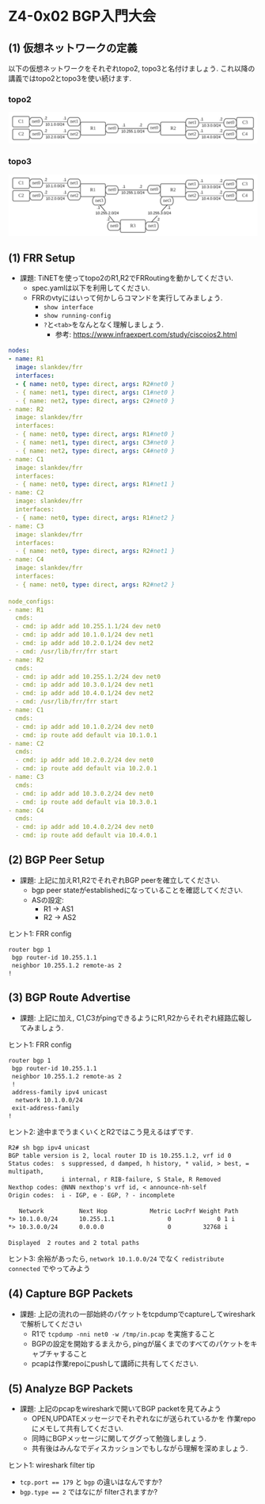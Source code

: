 # Z4-0x02 BGP入門大会

## (1) 仮想ネットワークの定義

以下の仮想ネットワークをそれぞれtopo2, topo3と名付けましょう.
これ以降の講義ではtopo2とtopo3を使い続けます.

### topo2
![](topo2.png)

### topo3
![](topo3.png)

## (1) FRR Setup

- 課題: TiNETを使ってtopo2のR1,R2でFRRoutingを動かしてください.
  - spec.yamlは以下を利用してください.
  - FRRのvtyにはいって何かしらコマンドを実行してみましょう.
    - `show interface`
    - `show running-config`
    - `?`と`<tab>`をなんとなく理解しましょう.
      - 参考: https://www.infraexpert.com/study/ciscoios2.html

```yaml
nodes:
- name: R1
  image: slankdev/frr
  interfaces:
  - { name: net0, type: direct, args: R2#net0 }
  - { name: net1, type: direct, args: C1#net0 }
  - { name: net2, type: direct, args: C2#net0 }
- name: R2
  image: slankdev/frr
  interfaces:
  - { name: net0, type: direct, args: R1#net0 }
  - { name: net1, type: direct, args: C3#net0 }
  - { name: net2, type: direct, args: C4#net0 }
- name: C1
  image: slankdev/frr
  interfaces:
  - { name: net0, type: direct, args: R1#net1 }
- name: C2
  image: slankdev/frr
  interfaces:
  - { name: net0, type: direct, args: R1#net2 }
- name: C3
  image: slankdev/frr
  interfaces:
  - { name: net0, type: direct, args: R2#net1 }
- name: C4
  image: slankdev/frr
  interfaces:
  - { name: net0, type: direct, args: R2#net2 }

node_configs:
- name: R1
  cmds:
  - cmd: ip addr add 10.255.1.1/24 dev net0
  - cmd: ip addr add 10.1.0.1/24 dev net1
  - cmd: ip addr add 10.2.0.1/24 dev net2
  - cmd: /usr/lib/frr/frr start
- name: R2
  cmds:
  - cmd: ip addr add 10.255.1.2/24 dev net0
  - cmd: ip addr add 10.3.0.1/24 dev net1
  - cmd: ip addr add 10.4.0.1/24 dev net2
  - cmd: /usr/lib/frr/frr start
- name: C1
  cmds:
  - cmd: ip addr add 10.1.0.2/24 dev net0
  - cmd: ip route add default via 10.1.0.1
- name: C2
  cmds:
  - cmd: ip addr add 10.2.0.2/24 dev net0
  - cmd: ip route add default via 10.2.0.1
- name: C3
  cmds:
  - cmd: ip addr add 10.3.0.2/24 dev net0
  - cmd: ip route add default via 10.3.0.1
- name: C4
  cmds:
  - cmd: ip addr add 10.4.0.2/24 dev net0
  - cmd: ip route add default via 10.4.0.1
```

## (2) BGP Peer Setup

- 課題: 上記に加えR1,R2でそれぞれBGP peerを確立してください.
  - bgp peer stateがestablishedになっていることを確認してください.
  - ASの設定:
    - R1 -> AS1
    - R2 -> AS2

ヒント1: FRR config
```
router bgp 1
 bgp router-id 10.255.1.1
 neighbor 10.255.1.2 remote-as 2
!
```

## (3) BGP Route Advertise

- 課題: 上記に加え, C1,C3がpingできるようにR1,R2からそれぞれ経路広報してみましょう.

ヒント1: FRR config
```
router bgp 1
 bgp router-id 10.255.1.1
 neighbor 10.255.1.2 remote-as 2
 !
 address-family ipv4 unicast
  network 10.1.0.0/24
 exit-address-family
!
```

ヒント2: 途中までうまくいくとR2ではこう見えるはずです.
```
R2# sh bgp ipv4 unicast
BGP table version is 2, local router ID is 10.255.1.2, vrf id 0
Status codes:  s suppressed, d damped, h history, * valid, > best, = multipath,
               i internal, r RIB-failure, S Stale, R Removed
Nexthop codes: @NNN nexthop's vrf id, < announce-nh-self
Origin codes:  i - IGP, e - EGP, ? - incomplete

   Network          Next Hop            Metric LocPrf Weight Path
*> 10.1.0.0/24      10.255.1.1               0             0 1 i
*> 10.3.0.0/24      0.0.0.0                  0         32768 i

Displayed  2 routes and 2 total paths
```

ヒント3: 余裕があったら, `network 10.1.0.0/24`
でなく `redistribute connected` でやってみよう

## (4) Capture BGP Packets

- 課題: 上記の流れの一部始終のパケットをtcpdumpでcaptureしてwiresharkで解析してください
  - R1で `tcpdump -nni net0 -w /tmp/in.pcap` を実施すること
  - BGPの設定を開始するまえから, pingが届くまでのすべてのパケットをキャプチャすること
  - pcapは作業repoにpushして講師に共有してください.

## (5) Analyze BGP Packets

- 課題: 上記のpcapをwiresharkで開いてBGP packetを見てみよう
  - OPEN,UPDATEメッセージでそれぞれなにが送られているかを
    作業repoにメモして共有してください.
  - 同時にBGPメッセージに関してググって勉強しましょう.
  - 共有後はみんなでディスカッションでもしながら理解を深めましょう.

ヒント1: wireshark filter tip
- `tcp.port == 179` と `bgp` の違いはなんですか?
- `bgp.type == 2` ではなにが filterされますか?
